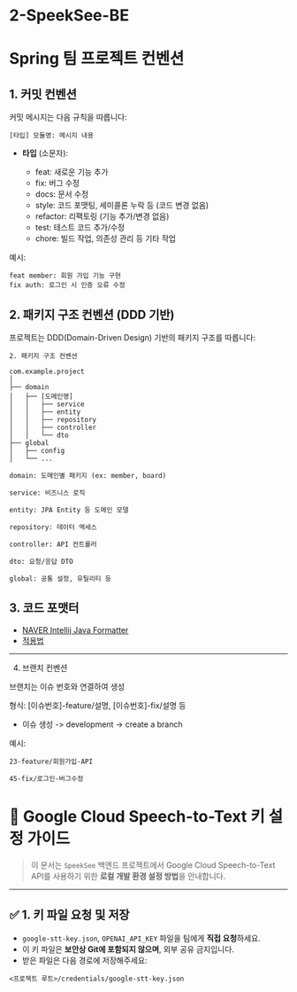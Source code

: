 # 2-SpeekSee-BE 

# Spring 팀 프로젝트 컨벤션

## 1. 커밋 컨벤션

커밋 메시지는 다음 규칙을 따릅니다:

```
[타입] 모듈명: 메시지 내용
```

* **타입** (소문자):

    * feat: 새로운 기능 추가
    * fix: 버그 수정
    * docs: 문서 수정
    * style: 코드 포맷팅, 세미콜론 누락 등 (코드 변경 없음)
    * refactor: 리팩토링 (기능 추가/변경 없음)
    * test: 테스트 코드 추가/수정
    * chore: 빌드 작업, 의존성 관리 등 기타 작업

예시:

```
feat member: 회원 가입 기능 구현
fix auth: 로그인 시 인증 오류 수정
```

## 2. 패키지 구조 컨벤션 (DDD 기반)

프로젝트는 DDD(Domain-Driven Design) 기반의 패키지 구조를 따릅니다:

```
2. 패키지 구조 컨벤션

com.example.project
│
├── domain
│   ├── [도메인명]
│   │   ├── service
│   │   ├── entity
│   │   ├── repository
│   │   ├── controller
│   │   └── dto
├── global
│   ├── config
│   └── ...

domain: 도메인별 패키지 (ex: member, board)

service: 비즈니스 로직

entity: JPA Entity 등 도메인 모델

repository: 데이터 액세스

controller: API 컨트롤러

dto: 요청/응답 DTO

global: 공통 설정, 유틸리티 등

```

## 3. 코드 포맷터

- [NAVER Intellij Java Formatter](https://github.com/naver/hackday-conventions-java/blob/master/rule-config/naver-intellij-formatter.xml)
- [적용법](https://eroul-ri.tistory.com/26)

---

4. 브랜치 컨벤션

브랜치는 이슈 번호와 연결하여 생성

형식: [이슈번호]-feature/설명, [이슈번호]-fix/설명 등

- 이슈 생성 -> development -> create a branch

예시:

```
23-feature/회원가입-API

45-fix/로그인-버그수정
```

# 🎯 Google Cloud Speech-to-Text 키 설정 가이드

> 이 문서는 `SpeekSee` 백엔드 프로젝트에서 Google Cloud Speech-to-Text API를 사용하기 위한 **로컬 개발 환경 설정 방법**을 안내합니다.

---

## ✅ 1. 키 파일 요청 및 저장

- `google-stt-key.json`, `OPENAI_API_KEY` 파일을 팀에게 **직접 요청**하세요.
- 이 키 파일은 **보안상 Git에 포함되지 않으며**, 외부 공유 금지입니다.
- 받은 파일은 다음 경로에 저장해주세요:

```
<프로젝트 루트>/credentials/google-stt-key.json
```

